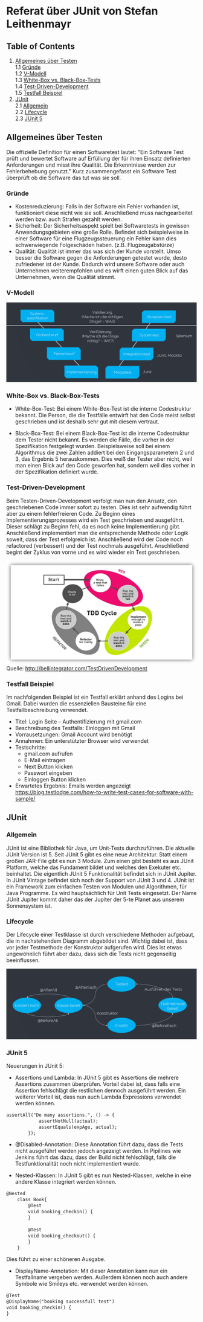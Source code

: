 # Referat über JUnit von Stefan Leithenmayr
## Table of Contents
1. [Allgemeines über Testen](#allgemeines-über-testen)
    <br>1.1 [Gründe](#gründe)
    <br>1.2 [V-Modell](#v-modell)
    <br>1.3 [White-Box vs. Black-Box-Tests](#white-box-vs-black-box-tests)
    <br>1.4 [Test-Driven-Development](#test-driven-development)
    <br>1.5 [Testfall Beispiel](#testfall-beispiel)
2. [JUnit](#junit)
    <br>2.1 [Allgemein](#allgemein)
    <br>2.2 [Lifecycle](#lifecycle)
    <br>2.3 [JUnit 5](#junit-5)

## Allgemeines über Testen
Die offizielle Definition für einen Softwaretest lautet: "Ein Software Test prüft und bewertet Software auf Erfüllung der für ihren Einsatz definierten Anforderungen und misst ihre Qualität. Die Erkenntnisse werden zur Fehlerbehebung genutzt."
Kurz zusammengefasst ein Software Test überprüft ob die Software das tut was sie soll.

### Gründe
* Kostenreduzierung: Falls in der Software ein Fehler vorhanden ist, funktioniert diese nicht wie sie soll. Anschließend muss nachgearbeitet werden bzw. auch Strafen gezahlt werden.
* Sicherheit: Der Sicherheitsaspekt spielt bei Softwaretests in gewissen Anwendungsgebieten eine große Rolle. Befindet sich beispielweise in einer Software für eine Flugzeugssteuerung ein Fehler kann dies schwerwiegende Folgeschäden haben. (z.B. Flugzeugabstürze)
* Qualität: Qualität ist immer das was sich der Kunde vorstellt. Umso besser die Software gegen die Anforderungen getestet wurde, desto zufriedener ist der Kunde. Dadurch wird unsere Software oder auch Unternehmen weiterempfohlen und es wirft einen guten Blick auf das Unternehmen, wenn die Qualität stimmt.

### V-Modell
![V-Modell](images/vmodell.png)

### White-Box vs. Black-Box-Tests

* White-Box-Test: Bei einem White-Box-Test ist die interne Codestruktur bekannt. Die Person, die die Testfälle entwirft hat den Code meist selbst geschrieben und ist deshalb sehr gut mit diesem vertraut. 

* Black-Box-Test: Bei einem Black-Box-Test ist die interne Codestruktur dem Tester nicht bekannt. Es werden die Fälle, die vorher in der Spezifikation festgelegt wurden. Beispielsweise soll bei einem Algorithmus die zwei Zahlen addiert bei den Eingangsparametern 2 und 3, das Ergebnis 5 herauskommen. Dies weiß der Tester aber nicht, weil man einen Blick auf den Code geworfen hat, sondern weil dies vorher in der Spezifikation definiert wurde.

### Test-Driven-Development

Beim Testen-Driven-Development verfolgt man nun den Ansatz, den geschriebenen Code immer sofort zu testen. Dies ist sehr aufwendig führt aber zu einem fehlerfreieren Code. Zu Beginn eines Implementierungsprozesses wird ein Test geschrieben und ausgeführt. Dieser schlägt zu Beginn fehl, da es noch keine Implementierung gibt. Anschließend implementiert man die entsprechende Methode oder Logik soweit, dass der Test erfolgreich ist. Anschließend wird der Code noch refactored (verbessert) und der Test nochmals ausgeführt. Anschließend begint der Zyklus von vorne und es wird wieder ein Test geschrieben. 

![Test-Driven-Development](images/tdd.jpg)
Quelle: http://bellintegrator.com/TestDrivenDevelopment

### Testfall Beispiel

Im nachfolgenden Beispiel ist ein Testfall erklärt anhand des Logins bei Gmail. Dabei wurden die essenziellen Bausteine für eine Testfallbeschreibung verwendet.

* Titel: Login Seite – Authentifizierung mit gmail.com
* Beschreibung des Testfalls: Einloggen mit Gmail
* Vorrausetzungen: Gmail Account wird benötigt
* Annahmen: Ein unterstützter Browser wird verwendet
* Testschritte:
    * gmail.com aufrufen
    * E-Mail eintragen
    * Next Button klicken
    * Passwort eingeben
    * Einloggen Button klicken
* Erwartetes Ergebnis: Emails werden angezeigt
https://blog.testlodge.com/how-to-write-test-cases-for-software-with-sample/

## JUnit
### Allgemein
JUnit ist eine Bibliothek für Java, um Unit-Tests durchzuführen.
Die aktuelle JUnit Version ist 5. Seit JUnit 5 gibt es eine neue Architektur. Statt einem großen JAR-File gibt es nun 3 Module. Zum einen gibt besteht es aus JUnit Platform, welche das Fundament bildet und welches den Exekuter etc. beinhaltet.
Die eigentlich JUnit 5 Funktionalität befindet sich in JUnit Jupiter. In JUnit Vintage befindet sich noch der Support von JUnit 3 und 4. JUnit ist ein Framework zum einfachen Testen von Modulen und Algorithmen, für Java Programme. Es wird hauptsächlich für Unit Tests eingesetzt. Der Name JUnit Jupiter kommt daher das der Jupiter der 5-te Planet aus unserem Sonnensystem ist.

### Lifecycle
Der Lifecycle einer Testklasse ist durch verschiedene Methoden aufgebaut, die in nachstehendem Diagramm abgebildet sind. Wichtig dabei ist, dass vor jeder Testmethode der Konstruktor aufgerufen wird. Dies ist etwas ungewöhnlich führt aber dazu, dass sich die Tests nicht gegenseitig beeinflussen.

![Lifecycle](images/lifecycle.png)

### JUnit 5
Neuerungen in JUnit 5:

* Assertions und Lambda: In JUnit 5 gibt es Assertions die mehrere Assertions zusammen überprüfen. Vorteil dabei ist, dass falls eine Assertion fehlschlägt die restlichen dennoch ausgeführt werden. Ein weiterer Vorteil ist, dass nun auch Lambda Expressions verwendet werden können.

````
assertAll("Do many assertions.", () -> {
            assertNotNull(actual);
            assertEquals(expAge, actual);
        });
````

* @Disabled-Annotation: Diese Annotation führt dazu, dass die Tests nicht ausgeführt werden jedoch angezeigt werden. In Pipilines wie Jenkins führt das dazu, dass der Build nicht fehlschlägt, falls die Testfunktionalität noch nicht implementiert wurde.

* Nested-Klassen: In JUnit 5 gibt es nun Nested-Klassen, welche in eine andere Klasse integriert werden können.

````
@Nested
    class Book{
        @Test
        void booking_checkin() {
        }

        @Test
        void booking_checkout() {
        }
    }
````

Dies führt zu einer schöneren Ausgabe.

* DisplayName-Annotation: Mit dieser Annotation kann nun ein Testfallname vergeben werden. Außerdem können noch auch andere Symbole wie Smileys etc. verwendet werden können.

````
@Test
@DisplayName("booking successfull test")
void booking_checkin() {
}
```` 